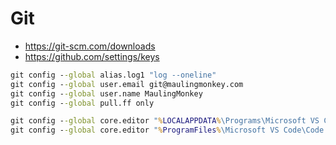 # Git

-   <https://git-scm.com/downloads>
-   <https://github.com/settings/keys>

```bat
git config --global alias.log1 "log --oneline"
git config --global user.email git@maulingmonkey.com
git config --global user.name MaulingMonkey
git config --global pull.ff only

git config --global core.editor "%LOCALAPPDATA%\Programs\Microsoft VS Code\Code.exe" --wait
git config --global core.editor "%ProgramFiles%\Microsoft VS Code\Code.exe" --wait
```
